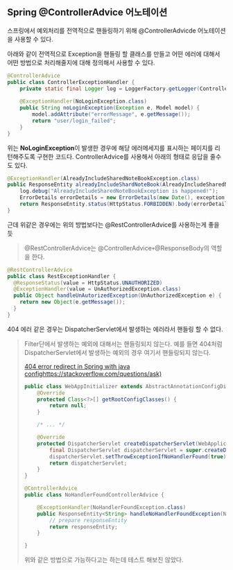 ## Spring @ControllerAdvice 어노테이션

스프링에서 예외처리를 전역적으로 핸들링하기 위해 @ControllerAdvicde 어노테이션을 사용할 수 있다.

아래와 같이 전역적으로 Exception을 핸들링 할 클래스를 만들고 어떤 에러에 대해서 어떤 방법으로 처리해줄지에 대해 정의해서 사용할 수 있다.

```java
@ControllerAdvice
public class ControllerExceptionHandler {
	private static final Logger log = LoggerFactory.getLogger(ControllerExceptionHandler.class);
	
	@ExceptionHandler(NoLoginException.class)
    public String noLoginException(Exception e, Model model) {
        model.addAttribute("errorMessage", e.getMessage());
        return "user/login_failed";
    }
}
```

위는 **NoLoginException**이 발생한 경우에 해당 에러메세지를 표시하는 페이지를 리턴해주도록 구현한 코드다. ControllerAdvice를 사용해서 아래의 형태로 응답을 줄수도 있다.

```java
@ExceptionHandler(AlreadyIncludeSharedNoteBookException.class)
public ResponseEntity alreadyIncludeShardNoteBook(AlreadyIncludeSharedNoteBookException exception) {
    log.debug("AlreadyIncludeSharedNoteBookException is happened!");
    ErrorDetails errorDetails = new ErrorDetails(new Date(), exception.getMessage());
    return ResponseEntity.status(HttpStatus.FORBIDDEN).body(errorDetails);
}
```

근데 위같은 경우에는 위의 방법보다는 @RestControllerAdvice를 사용하는게 좋을 듯

> @RestControllerAdvice는 @ControllerAdvice` + `@ResponseBody의 역할을 한다.

```java
@RestControllerAdvice
public class RestExceptionHandler {
  @ResponseStatus(value = HttpStatus.UNAUTHORIZED)
  @ExceptionHandler(value = UnAuthorizedException.class)
  public Object handleUnAutorizedException(UnAuthorizedException e) {
    return new Object(e.getMessage());
  }
}
```



404 에러 같은 경우는 DispatcherServlet에서 발생하는 에러라서 핸들링 할 수 없다.

> Filter단에서 발생하는 예외에 대해서는 핸들링되지 않는다. 예를 들면 404처럼 DispatcherServlet에서 발생하는 예외의 경우 여기서 핸들링되지 않는다.
>
> [404 error redirect in Spring with java confighttps://stackoverflow.com/questions/ask)](https://stackoverflow.com/questions/23574869/404-error-redirect-in-spring-with-java-config)
>
> ```java
> public class WebAppInitializer extends AbstractAnnotationConfigDispatcherServletInitializer {
>     @Override
>     protected Class<?>[] getRootConfigClasses() {
>         return null;
>     }
> 
>     /* ... */
> 
>     @Override
>     protected DispatcherServlet createDispatcherServlet(WebApplicationContext servletAppContext) {
>         final DispatcherServlet dispatcherServlet = super.createDispatcherServlet(servletAppContext);
>         dispatcherServlet.setThrowExceptionIfNoHandlerFound(true);
>         return dispatcherServlet;
>     }
> }
> ```
>
> ```java
> @ControllerAdvice
> public class NoHandlerFoundControllerAdvice {
> 
>     @ExceptionHandler(NoHandlerFoundException.class)
>     public ResponseEntity<String> handleNoHandlerFoundException(NoHandlerFoundException ex) {
>         // prepare responseEntity
>         return responseEntity;
>     }
> 
> }
> ```
>
> 위와 같은 방법으로 가능하다고는 하는데 테스트 해보진 않았다.